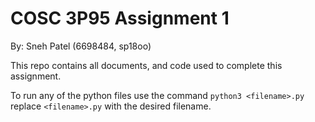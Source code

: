 # COSC 3P95 Assignment 1

By: Sneh Patel (6698484, sp18oo)

This repo contains all documents, and code used to complete this assignment.

To run any of the python files use the command `python3 <filename>.py` replace `<filename>.py` with the desired filename.
